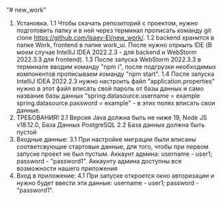 "# new_work" 
1. Установка.
  1.1 Чтобы скачать репозиторий с проектом, нужно подготовить папку
  и в ней через терминал прописать команду git clone https://github.com/Isaev-El/new_work/.
  1.2 backend хранится в папке Work, frontend в папке work_ui. После нужно отркыть IDE (В моем случае IntelliJ IDEA 2022.2.3 - для backend
  и WebStorm 2022.3.3 для frontend).
  1.3 После запуска WebStorm 2022.3.3 в терминале вводим команду "npm i", после подгрузки необходимых компонентов 
  прописываем команду "npm start". 
  1.4 После запуска IntelliJ IDEA 2022.2.3 нужно настроить файл "application.properties" нужно в этот файл вписать свой пароль от базы данных и 
  само название базы данных "spring.datasource.username = example
                             spring.datasource.password = example" - в этих полях вписать свои данные.
2. ТРЕБОВАНИЯ! 
  2.1 Версия Java должна быть не ниже 19, Node JS v18.12.0, База Данных PostgreSQL
  2.2 База данных должна быть пустой 
3. Входные данные:
  3.1 При настройке миграции были вписаны соответсвующие стартовые данные, для того, чтобы при первом запуске проект не был пустым.
  Аккаунт админа: username - user1; password - "password1". Аккаунту админа доступны все возможности нашего приложения
4. Вход в приложение:
  4.1 При запуске откроется окно авторизации и нужно будет ввести эти данные: username - user1; password - "password1".
  

